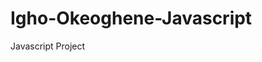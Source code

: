 # Igho-Okeoghene-Javascript
Javascript Project
<!--Learning JavaScript...My very first Repository!-->
